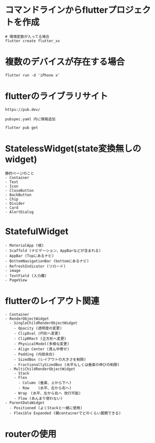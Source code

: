 # コマンドラインからflutterプロジェクトを作成
```
# 環境変数が入ってる場合
flutter create flutter_xx
```

# 複数のデバイスが存在する場合
```
flutter run -d 'iPhone x'
```

# flutterのライブラリサイト

```
https://pub.dev/

pubspec.yaml 内に情報追加

flutter pub get
```

# StatelessWidget(state変換無しのwidget)
```
静的ページのこと
- Container
- Text
- Icon
- CloseButton
- BackButton
- Chip
- Divider
- Card
- AlertDialog
```

# StatefulWidget
```
- MaterialApp (根)
- Scaffold (ナビゲーション、AppBarなどが含まれる)
- AppBar (Topにあるナビ)
- BottomNavigationBar (bottomにあるナビ)
- RefreshIndicator (リロード)
- image
- TextField (入力欄)
- PageView
```

# flutterのレイアウト関連
```
- Container
- RenderObjectWidget
  - SingleChildRenderObjectWidget
    - Opacity (透明度の変更)
    - ClipOval (円形へ変更)
    - ClipRRect (正方形へ変更)
    - PhysicalModel(多様な変更)
    - Align Center (真ん中寄せ)
    - Padding (内部余白)
    - SizedBox (レイアウトの大きさを制限)
    - FractionallySizedBox (水平もしくは垂直の伸びの制限)
  - MultiChildRenderObjectWidget
    - Stack
    - Flex
      - Column (垂直、上から下へ)
      - Row    (水平、左から右へ)
    - Wrap　(水平、左から右へ 改行可能)
    - Flow (あんまり使わない)
- ParentDataWidget
  - Positioned (よくStackと一緒に使用)
  - Flexible Expanded (親containerでどのくらい展開できる)
```

# routerの使用